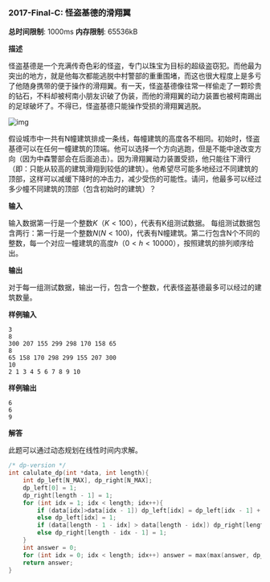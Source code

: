### 2017-Final-C: 怪盗基德的滑翔翼

**总时间限制**: 1000ms **内存限制**: 65536kB

**描述**

怪盗基德是一个充满传奇色彩的怪盗，专门以珠宝为目标的超级盗窃犯。而他最为突出的地方，就是他每次都能逃脱中村警部的重重围堵，而这也很大程度上是多亏了他随身携带的便于操作的滑翔翼。有一天，怪盗基德像往常一样偷走了一颗珍贵的钻石，不料却被柯南小朋友识破了伪装，而他的滑翔翼的动力装置也被柯南踢出的足球破坏了。不得已，怪盗基德只能操作受损的滑翔翼逃脱。



![img](http://media.openjudge.cn/images/upload/1340073200.jpg) 



假设城市中一共有N幢建筑排成一条线，每幢建筑的高度各不相同。初始时，怪盗基德可以在任何一幢建筑的顶端。他可以选择一个方向逃跑，但是不能中途改变方向（因为中森警部会在后面追击）。因为滑翔翼动力装置受损，他只能往下滑行（即：只能从较高的建筑滑翔到较低的建筑）。他希望尽可能多地经过不同建筑的顶部，这样可以减缓下降时的冲击力，减少受伤的可能性。请问，他最多可以经过多少幢不同建筑的顶部（包含初始时的建筑）？ 

**输入**

输入数据第一行是一个整数$K（K < 100）$，代表有K组测试数据。 每组测试数据包含两行：第一行是一个整数$N(N < 100)$，代表有N幢建筑。第二行包含N个不同的整数，每一个对应一幢建筑的高度$h（0 < h < 10000）$，按照建筑的排列顺序给出。

**输出**

对于每一组测试数据，输出一行，包含一个整数，代表怪盗基德最多可以经过的建筑数量。

**样例输入**

```
3 
8
300 207 155 299 298 170 158 65 
8 
65 158 170 298 299 155 207 300 
10
2 1 3 4 5 6 7 8 9 10
```

**样例输出**

```
6 
6 
9
```

**解答**

此题可以通过动态规划在线性时间内求解。

```c++
/* dp-version */
int calulate_dp(int *data, int length){
	int dp_left[N_MAX], dp_right[N_MAX];
	dp_left[0] = 1;
	dp_right[length - 1] = 1;
	for (int idx = 1; idx < length; idx++){
		if (data[idx]>data[idx - 1]) dp_left[idx] = dp_left[idx - 1] + 1;
		else dp_left[idx] = 1;
		if (data[length - 1 - idx] > data[length - idx]) dp_right[length - 1 - idx] = dp_right[length - idx] + 1;
		else dp_right[length - idx - 1] = 1;
	}
	int answer = 0;
	for (int idx = 0; idx < length; idx++) answer = max(max(answer, dp_left[idx]), dp_right[idx]);
	return answer;
}
```

